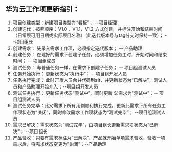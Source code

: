 ## 华为云工作项更新指引：
 1. 项目创建类型：新建项目类型为“看板”； --项目经理
 2. 创建迭代：按照顺序：V1.0 ，V1.1，V1.2 方式创建，并标注开始和结束时间（日常项可用日期或实际项目名称）（此迭代版本号与tag分支时保持一致）；  --项目组长
 3. 创建需求： 先录入需求工作项，必须指定迭代版本；  -- 产品助理
 4. 创建任务： 在建好的需求下创建子任务，必须增加任务工时，开始时间和结束时间； -- 项目组成员
 5. 测试任务： 与普通任务一样，在需求下创建子任务；  -- 项目组测试人员
 6. 任务开始执行： 更新状态为“执行中”； --项目组开发人员
 7. 任务执行完成： 此时开发人员合并代码到sit，并更新状态为“已解决”，测试人员和产品助理开始介入；--项目组开发人员
 8. 测试任务执行： 更新任务状态“测试中”，同时更新 父需求为“测试中”；-- 项目组测试人员
 9. 测试任务完毕：此父需求下所有用例顺利执行完成，更新此需求下所有任务工作项状态为“关闭”，同时修改需求工作项状态为“测试完毕”； --项目组测试人员
 10. 需求已解决：需求状态为“测试完毕”，由项目组长更新需求项状态为“已解决”； --项目组长
 11. 产品验收：只要有需求标注为“已解决”，产品就开始单项需求验收，验收一项需求后，将需求状态变更为“关闭”；--产品助理
